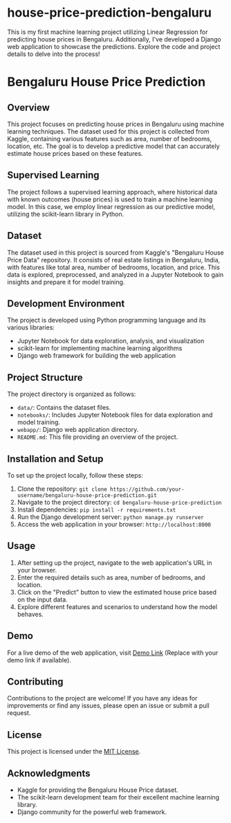 # house-price-prediction-bengaluru
This is my first machine learning project utilizing Linear Regression for predicting house prices in Bengaluru. Additionally, I've developed a Django web application to showcase the predictions. Explore the code and project details to delve into the process!

# Bengaluru House Price Prediction

## Overview
This project focuses on predicting house prices in Bengaluru using machine learning techniques. The dataset used for this project is collected from Kaggle, containing various features such as area, number of bedrooms, location, etc. The goal is to develop a predictive model that can accurately estimate house prices based on these features.

## Supervised Learning
The project follows a supervised learning approach, where historical data with known outcomes (house prices) is used to train a machine learning model. In this case, we employ linear regression as our predictive model, utilizing the scikit-learn library in Python.

## Dataset
The dataset used in this project is sourced from Kaggle's "Bengaluru House Price Data" repository. It consists of real estate listings in Bengaluru, India, with features like total area, number of bedrooms, location, and price. This data is explored, preprocessed, and analyzed in a Jupyter Notebook to gain insights and prepare it for model training.

## Development Environment
The project is developed using Python programming language and its various libraries:
- Jupyter Notebook for data exploration, analysis, and visualization
- scikit-learn for implementing machine learning algorithms
- Django web framework for building the web application

## Project Structure
The project directory is organized as follows:
- `data/`: Contains the dataset files.
- `notebooks/`: Includes Jupyter Notebook files for data exploration and model training.
- `webapp/`: Django web application directory.
- `README.md`: This file providing an overview of the project.

## Installation and Setup
To set up the project locally, follow these steps:
1. Clone the repository: `git clone https://github.com/your-username/bengaluru-house-price-prediction.git`
2. Navigate to the project directory: `cd bengaluru-house-price-prediction`
3. Install dependencies: `pip install -r requirements.txt`
4. Run the Django development server: `python manage.py runserver`
5. Access the web application in your browser: `http://localhost:8000`

## Usage
1. After setting up the project, navigate to the web application's URL in your browser.
2. Enter the required details such as area, number of bedrooms, and location.
3. Click on the "Predict" button to view the estimated house price based on the input data.
4. Explore different features and scenarios to understand how the model behaves.

## Demo
For a live demo of the web application, visit [Demo Link](#) (Replace with your demo link if available).

## Contributing
Contributions to the project are welcome! If you have any ideas for improvements or find any issues, please open an issue or submit a pull request.

## License
This project is licensed under the [MIT License](LICENSE).

## Acknowledgments
- Kaggle for providing the Bengaluru House Price dataset.
- The scikit-learn development team for their excellent machine learning library.
- Django community for the powerful web framework.
